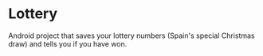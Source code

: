 # Lottery

Android project that saves your lottery numbers (Spain's special Christmas draw) and tells you if you have won.